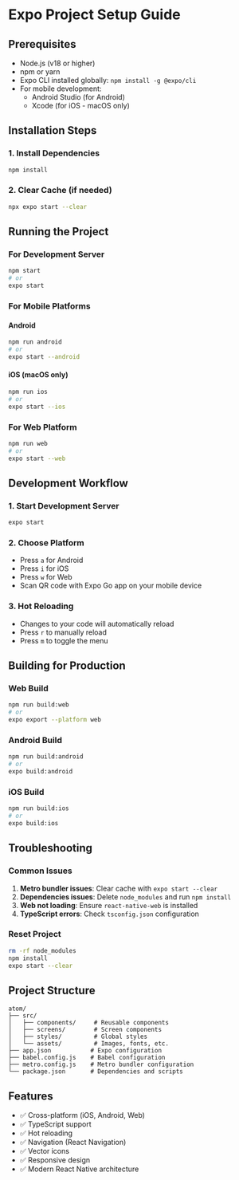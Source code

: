 # Expo Project Setup Guide

## Prerequisites
- Node.js (v18 or higher)
- npm or yarn
- Expo CLI installed globally: `npm install -g @expo/cli`
- For mobile development:
  - Android Studio (for Android)
  - Xcode (for iOS - macOS only)

## Installation Steps

### 1. Install Dependencies
```bash
npm install
```

### 2. Clear Cache (if needed)
```bash
npx expo start --clear
```

## Running the Project

### For Development Server
```bash
npm start
# or
expo start
```

### For Mobile Platforms

#### Android
```bash
npm run android
# or
expo start --android
```

#### iOS (macOS only)
```bash
npm run ios
# or
expo start --ios
```

### For Web Platform
```bash
npm run web
# or
expo start --web
```

## Development Workflow

### 1. Start Development Server
```bash
expo start
```

### 2. Choose Platform
- Press `a` for Android
- Press `i` for iOS
- Press `w` for Web
- Scan QR code with Expo Go app on your mobile device

### 3. Hot Reloading
- Changes to your code will automatically reload
- Press `r` to manually reload
- Press `m` to toggle the menu

## Building for Production

### Web Build
```bash
npm run build:web
# or
expo export --platform web
```

### Android Build
```bash
npm run build:android
# or
expo build:android
```

### iOS Build
```bash
npm run build:ios
# or
expo build:ios
```

## Troubleshooting

### Common Issues

1. **Metro bundler issues**: Clear cache with `expo start --clear`
2. **Dependencies issues**: Delete `node_modules` and run `npm install`
3. **Web not loading**: Ensure `react-native-web` is installed
4. **TypeScript errors**: Check `tsconfig.json` configuration

### Reset Project
```bash
rm -rf node_modules
npm install
expo start --clear
```

## Project Structure
```
atom/
├── src/
│   ├── components/     # Reusable components
│   ├── screens/        # Screen components
│   ├── styles/         # Global styles
│   └── assets/         # Images, fonts, etc.
├── app.json           # Expo configuration
├── babel.config.js    # Babel configuration
├── metro.config.js    # Metro bundler configuration
└── package.json       # Dependencies and scripts
```

## Features
- ✅ Cross-platform (iOS, Android, Web)
- ✅ TypeScript support
- ✅ Hot reloading
- ✅ Navigation (React Navigation)
- ✅ Vector icons
- ✅ Responsive design
- ✅ Modern React Native architecture
